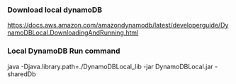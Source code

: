 ### Download local dynamoDB
https://docs.aws.amazon.com/amazondynamodb/latest/developerguide/DynamoDBLocal.DownloadingAndRunning.html

### Local DynamoDB Run command
java -Djava.library.path=./DynamoDBLocal_lib -jar DynamoDBLocal.jar -sharedDb

